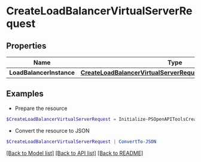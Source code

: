 # CreateLoadBalancerVirtualServerRequest
## Properties

Name | Type | Description | Notes
------------ | ------------- | ------------- | -------------
**LoadBalancerInstance** | [**CreateLoadBalancerVirtualServerRequestLoadBalancerInstance**](CreateLoadBalancerVirtualServerRequestLoadBalancerInstance.md) |  | [optional] 

## Examples

- Prepare the resource
```powershell
$CreateLoadBalancerVirtualServerRequest = Initialize-PSOpenAPIToolsCreateLoadBalancerVirtualServerRequest  -LoadBalancerInstance null
```

- Convert the resource to JSON
```powershell
$CreateLoadBalancerVirtualServerRequest | ConvertTo-JSON
```

[[Back to Model list]](../README.md#documentation-for-models) [[Back to API list]](../README.md#documentation-for-api-endpoints) [[Back to README]](../README.md)

